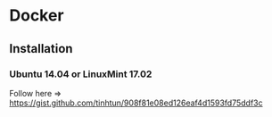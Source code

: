 # Docker

## Installation
### Ubuntu 14.04 or LinuxMint 17.02
Follow here => https://gist.github.com/tinhtun/908f81e08ed126eaf4d1593fd75ddf3c